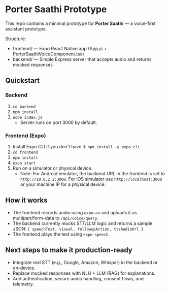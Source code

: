 # Porter Saathi Prototype

This repo contains a minimal prototype for **Porter Saathi** — a voice-first assistant prototype.

Structure:
- frontend/  — Expo React Native app (App.js + PorterSaathiVoiceComponent.tsx)
- backend/   — Simple Express server that accepts audio and returns mocked responses

## Quickstart

### Backend
1. `cd backend`
2. `npm install`
3. `node index.js`
   - Server runs on port 3000 by default.

### Frontend (Expo)
1. Install Expo CLI if you don't have it: `npm install -g expo-cli`
2. `cd frontend`
3. `npm install`
4. `expo start`
5. Run on a simulator or physical device.
   - Note: For Android emulator, the backend URL in the frontend is set to `http://10.0.2.2:3000`. For iOS simulator use `http://localhost:3000` or your machine IP for a physical device.

## How it works
- The frontend records audio using `expo-av` and uploads it as multipart/form-data to `/api/voice/query`.
- The backend currently mocks STT/LLM logic and returns a sample JSON:
  `{ speechText, visual, followupAction, ttsAudioUrl }`
- The frontend plays the text using `expo-speech`.

## Next steps to make it production-ready
- Integrate real STT (e.g., Google, Amazon, Whisper) in the backend or on-device.
- Replace mocked responses with NLU + LLM (RAG) for explanations.
- Add authentication, secure audio handling, consent flows, and telemetry.

